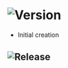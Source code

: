 # ![Version](https://img.shields.io/badge/dynamic/yaml?label=Version&query=%24.version&url=https%3A%2F%2Fraw.githubusercontent.com%2Fhabuild%2Fhassio%2Fmain%2noip-renewer%2Fconfig.yaml)

- Initial creation

## ![Release][release-shield-2023-6-1]
[release-shield-2023-6-1]: https://img.shields.io/badge/version-2023.6.1-blue.svg
